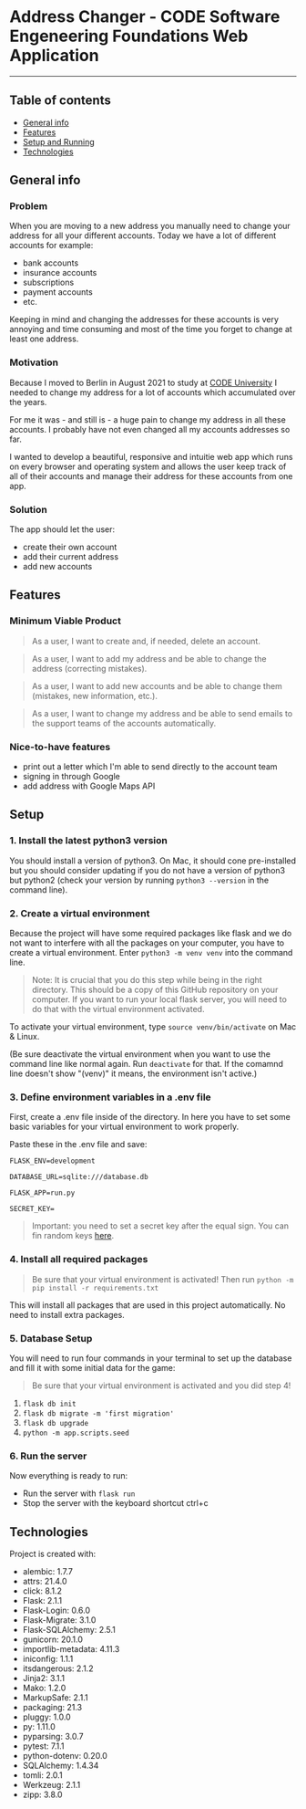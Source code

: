 # Address Changer - CODE Software Engeneering Foundations Web Application
---
## Table of contents
* [General info](#general-info)
* [Features](#features)
* [Setup and Running](#setup)
* [Technologies](#technologies)

## General info
### Problem

When you are moving to a new address you manually need to change your address for all your different accounts. Today we have a lot of different accounts for example:

* bank accounts
* insurance accounts
* subscriptions
* payment accounts
* etc.

Keeping in mind and changing the addresses for these accounts is very annoying and time consuming and most of the time you forget to change at least one address.
### Motivation

Because I moved to Berlin in August 2021 to study at [CODE University](https://code.berlin "CODE University website") I needed to change my address for a lot of accounts which accumulated over the years. 

For me it was - and still is - a huge pain to change my address in all these accounts. I probably have not even changed all my accounts addresses so far.

I wanted to develop a beautiful, responsive and intuitie web app which runs on every browser and operating system and allows the user keep track of all of their accounts and manage their address for these accounts from one app.

### Solution

The app should let the user:
* create their own account
* add their current address
* add new accounts

## Features

### Minimum Viable Product

>As a user, I want to create and, if needed, delete an account.

>As a user, I want to add my address and be able to change the address (correcting mistakes). 

>As a user, I want to add new accounts and be able to change them (mistakes, new information, etc.).

>As a user, I want to change my address and be able to send emails to the support teams of the accounts automatically.

### Nice-to-have features

* print out a letter which I'm able to send directly to the account team
* signing in through Google
* add address with Google Maps API

## Setup

### 1. Install the latest python3 version

You should install a version of python3. On Mac, it should cone pre-installed but you should consider updating if you do not have a version of python3 but python2 (check your version by running `python3 --version` in the command line).

### 2. Create a virtual environment

Because the project will have some required packages like flask and we do not want to interfere with all the packages on your computer, you have to create a virtual environment. Enter `python3 -m venv venv` into the command line.

> Note: It is crucial that you do this step while being in the right directory. This should be a copy of this GitHub repository on your computer.
If you want to run your local flask server, you will need to do that with the virtual environment activated.

To activate your virtual environment, type `source venv/bin/activate` on Mac & Linux.

(Be sure deactivate the virtual environment when you want to use the command line like normal again. Run `deactivate` for that. If the comamnd line doesn't show "(venv)" it means, the environment isn't active.)

### 3. Define environment variables in a .env file

First, create a .env file inside of the directory. In here you have to set some basic variables for your virtual environment to work properly.

Paste these in the .env file and save:

`FLASK_ENV=development`

`DATABASE_URL=sqlite:///database.db`

`FLASK_APP=run.py`

`SECRET_KEY=`

> Important: you need to set a secret key after the equal sign. You can fin random keys [here](https://randomkeygen.com).
### 4. Install all required packages

> Be sure that your virtual environment is activated!
Then run `python -m pip install -r requirements.txt`

This will install all packages that are used in this project automatically. No need to install extra packages.

### 5. Database Setup

You will need to run four commands in your terminal to set up the database and fill it with some initial data for the game:

> Be sure that your virtual environment is activated and you did step 4!
1. `flask db init`
2. `flask db migrate -m 'first migration'`
3. `flask db upgrade`
4. `python -m app.scripts.seed`

### 6. Run the server

Now everything is ready to run:

* Run the server with `flask run`
* Stop the server with the keyboard shortcut ctrl+c

## Technologies
Project is created with:
* alembic: 1.7.7
* attrs: 21.4.0
* click: 8.1.2
* Flask: 2.1.1
* Flask-Login: 0.6.0
* Flask-Migrate: 3.1.0
* Flask-SQLAlchemy: 2.5.1
* gunicorn: 20.1.0
* importlib-metadata: 4.11.3
* iniconfig: 1.1.1
* itsdangerous: 2.1.2
* Jinja2: 3.1.1
* Mako: 1.2.0
* MarkupSafe: 2.1.1
* packaging: 21.3
* pluggy: 1.0.0
* py: 1.11.0
* pyparsing: 3.0.7
* pytest: 7.1.1
* python-dotenv: 0.20.0
* SQLAlchemy: 1.4.34
* tomli: 2.0.1
* Werkzeug: 2.1.1
* zipp: 3.8.0